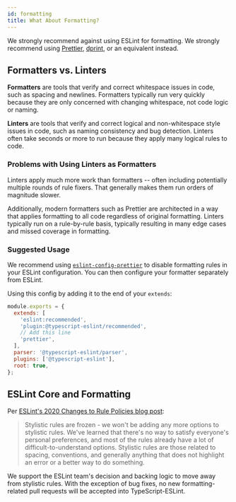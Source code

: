 ```yaml
---
id: formatting
title: What About Formatting?
---
```


We strongly recommend against using ESLint for formatting.
We strongly recommend using [Prettier](https://prettier.io), [dprint](https://dprint.dev), or an equivalent instead.

## Formatters vs. Linters

**Formatters** are tools that verify and correct whitespace issues in code, such as spacing and newlines.
Formatters typically run very quickly because they are only concerned with changing whitespace, not code logic or naming.

**Linters** are tools that verify and correct logical and non-whitespace style issues in code, such as naming consistency and bug detection.
Linters often take seconds or more to run because they apply many logical rules to code.

### Problems with Using Linters as Formatters

Linters apply much more work than formatters -- often including potentially multiple rounds of rule fixers.
That generally makes them run orders of magnitude slower.

Additionally, modern formatters such as Prettier are architected in a way that applies formatting to all code regardless of original formatting.
Linters typically run on a rule-by-rule basis, typically resulting in many edge cases and missed coverage in formatting.

### Suggested Usage

We recommend using [`eslint-config-prettier`](https://github.com/prettier/eslint-config-prettier) to disable formatting rules in your ESLint configuration.
You can then configure your formatter separately from ESLint.

Using this config by adding it to the end of your `extends`:

```js title=".eslintrc.js"
module.exports = {
  extends: [
    'eslint:recommended',
    'plugin:@typescript-eslint/recommended',
    // Add this line
    'prettier',
  ],
  parser: '@typescript-eslint/parser',
  plugins: ['@typescript-eslint'],
  root: true,
};
```

## ESLint Core and Formatting

Per [ESLint's 2020 Changes to Rule Policies blog post](https://eslint.org/blog/2020/05/changes-to-rules-policies#what-are-the-changes):

> Stylistic rules are frozen - we won't be adding any more options to stylistic rules.
> We've learned that there's no way to satisfy everyone's personal preferences, and most of the rules already have a lot of difficult-to-understand options.
> Stylistic rules are those related to spacing, conventions, and generally anything that does not highlight an error or a better way to do something.

We support the ESLint team's decision and backing logic to move away from stylistic rules.
With the exception of bug fixes, no new formatting-related pull requests will be accepted into TypeScript-ESLint.
